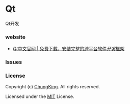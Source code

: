 # Qt
Qt开发


### website

 * [*Qt*中文官网 | 免费下载、安装完整的跨平台软件*开发*框架](https://www.qt.io/cn/)


### Issues


### License

Copyright (c) [ChungKing](https://github.com/HuangCongQing/Qt). All rights reserved.

Licensed under the [MIT](./LICENSE) License.